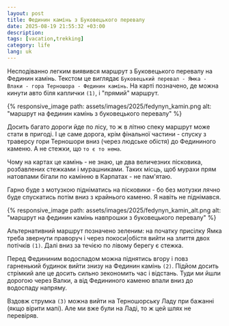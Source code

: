 ```yaml
---
layout: post
title: Фединин камінь з Буковецького перевалу
date: 2025-08-19 21:55:32 +03:00
description: 
tags: [vacation,trekking]
category: life
lang: uk
---
```


Несподіванно легким виявився маршрут з Буковецького перевалу на Фединин камінь. 
Текстом це виглядає `Буковецький перевал - Ямка - Влаки - гора Терношора - Фединин камінь`. 
На карті позначено, де можна кинути авто біля каплички `(1)`, і "прямий" маршрут.

{% responsive_image path: assets/images/2025/fedynyn_kamin.png alt: "маршрут на фединин камінь з буковецького перевалу" %}

Досить багато дороги йде по лісу, то ж в літню спеку маршрут може стати в пригоді. 
І це саме дорога, крім фінальної частини - спуску з траверсу гори Терношори вниз (через людське обістя) до Федининого каменю.
А не стежки, що `то є то нема`.

Чому на картах це камінь - не знаю, це два величезних пісковика, розбавлених стежками і мурашниками.
Таких місць, щоб мурахи прям натовпами бігали по камінню в Карпатах - не пам'ятаю. 

Гарно буде з мотузкою підніматись на пісковики - бо без мотузки лячно буде спускатись потім вниз з крайнього каменю. 
Я навіть не піднімався.

{% responsive_image path: assets/images/2025/fedynyn_kamin_alt.png alt: "маршрут на фединин камінь навпрошки з буковецького перевалу" %}

Альтернативний маршрут позначено зеленим: на початку присілку Ямка треба звернути праворуч і через покоси|обістя вийти на злиття двох потічків `(1)`. 
Далі вниз за течією по лівому берегу є стежка. 

Перед Федининим водоспадом можна піднятись вгору і повз гарненький будинок вийти знизу на Фединин камінь `(2)`.
Підйом досить стрімкий але це досить сильно зекономить час і відстань.
Туди ми йшли дорогою через Валки, а від Федининого каменю впали вниз до водоспаду напряму.

Вздовж струмка `(3)` можна вийти на Терношорську Ладу при бажанні (якщо вірити мапі).
Але ми вже були на Ладі, то ж цей шлях не перевіряв.

